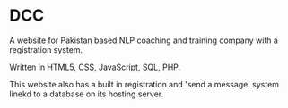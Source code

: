 # DCC
A website for Pakistan based NLP coaching and training company with a registration system.

Written in HTML5, CSS, JavaScript, SQL, PHP.

This website also has a built in registration and 'send a message' system linekd to a database on its hosting server.
